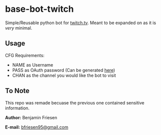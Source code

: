 # base-bot-twitch
Simple/Reusable python bot for [twitch.tv](twitch.tv). Meant to be expanded on as it is *very* minimal.

## Usage
CFG Requirements:

* NAME as Username
* PASS as OAuth password (Can be generated [here](https://twitchapps.com/tmi/))
* CHAN as the channel you would like the bot to visit

## To Note
This repo was remade becuase the previous one contained sensitive information.

**Author:** Benjamin Friesen

**E-mail:** bfriesen95@gmail.com

